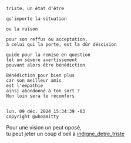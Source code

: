 ```
triste, un état d'être

qu'importe la situation

ou la raison

pour son reffus ou acceptation,
à celui qui la porte, est la dûr déscision

guide pour la remise en question
tel un sévère avertissement
pouvant alors être bénédiction

Bénédiction pour bien plus
car son meilleur amis
est l'empathie
ainsi abondonné à ton sort ?
Non loin sera le récomfors


lun. 09 déc. 2024 15:34:39 -03
copyright @whoamitty
```

Pour une vision un peut oposé,  
tu peut jeter un coup d'oeil à [indigne_detre_triste](indigne_detre_triste.md)



